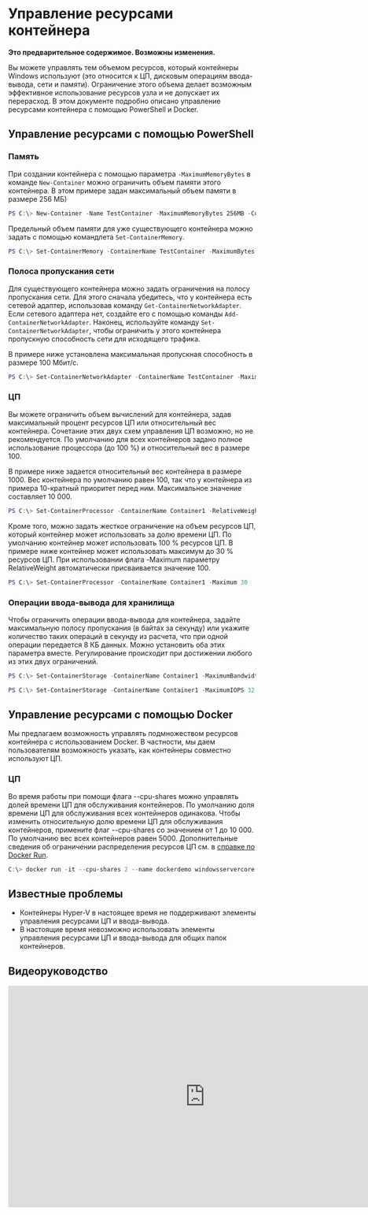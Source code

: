 



# Управление ресурсами контейнера

**Это предварительное содержимое. Возможны изменения.**

Вы можете управлять тем объемом ресурсов, который контейнеры Windows используют (это относится к ЦП, дисковым операциям ввода-вывода, сети и памяти). Ограничение этого объема делает возможным эффективное использование ресурсов узла и не допускает их перерасход. В этом документе подробно описано управление ресурсами контейнера с помощью PowerShell и Docker.

## Управление ресурсами с помощью PowerShell

### Память

При создании контейнера с помощью параметра `-MaximumMemoryBytes` в команде `New-Container` можно ограничить объем памяти этого контейнера. В этом примере задан максимальный объем памяти в размере 256 МБ)

```powershell
PS C:\> New-Container -Name TestContainer -MaximumMemoryBytes 256MB -ContainerimageName WindowsServerCore
```
Предельный объем памяти для уже существующего контейнера можно задать с помощью командлета `Set-ContainerMemory`.

```powershell
PS C:\> Set-ContainerMemory -ContainerName TestContainer -MaximumBytes 256mb
```

### Полоса пропускания сети

Для существующего контейнера можно задать ограничения на полосу пропускания сети. Для этого сначала убедитесь, что у контейнера есть сетевой адаптер, использовав команду `Get-ContainerNetworkAdapter`. Если сетевого адаптера нет, создайте его с помощью команды `Add-ContainerNetworkAdapter`. Наконец, используйте команду `Set-ContainerNetworkAdapter`, чтобы ограничить у этого контейнера пропускную способность сети для исходящего трафика.

В примере ниже установлена максимальная пропускная способность в размере 100 Мбит/с.

```powershell
PS C:\> Set-ContainerNetworkAdapter -ContainerName TestContainer -MaximumBandwidth 100000000
```

### ЦП

Вы можете ограничить объем вычислений для контейнера, задав максимальный процент ресурсов ЦП или относительный вес контейнера. Сочетание этих двух схем управления ЦП возможно, но не рекомендуется. По умолчанию для всех контейнеров задано полное использование процессора (до 100 %) и относительный вес в размере 100.

В примере ниже задается относительный вес контейнера в размере 1000. Вес контейнера по умолчанию равен 100, так что у контейнера из примера 10-кратный приоритет перед ним. Максимальное значение составляет 10 000.

```powershell
PS C:\> Set-ContainerProcessor -ContainerName Container1 -RelativeWeight 10000
```

Кроме того, можно задать жесткое ограничение на объем ресурсов ЦП, который контейнер может использовать за долю времени ЦП. По умолчанию контейнер может использовать 100 % ресурсов ЦП. В примере ниже контейнер может использовать максимум до 30 % ресурсов ЦП. При использовании флага -Maximum параметру RelativeWeight автоматически присваивается значение 100.

```powershell
PS C:\> Set-ContainerProcessor -ContainerName Container1 -Maximum 30
```

### Операции ввода-вывода для хранилища

Чтобы ограничить операции ввода-вывода для контейнера, задайте максимальную полосу пропускания (в байтах за секунду) или укажите количество таких операций в секунду из расчета, что при одной операции передается 8 КБ данных. Можно установить оба этих параметра вместе. Регулирование происходит при достижении любого из этих двух ограничений.

```powershell
PS C:\> Set-ContainerStorage -ContainerName Container1 -MaximumBandwidth 1000000
```
```powershell
PS C:\> Set-ContainerStorage -ContainerName Container1 -MaximumIOPS 32
```

## Управление ресурсами с помощью Docker

Мы предлагаем возможность управлять подмножеством ресурсов контейнера с использованием Docker. В частности, мы даем пользователям возможность указать, как контейнеры совместно используют ЦП.

### ЦП

Во время работы при помощи флага --cpu-shares можно управлять долей времени ЦП для обслуживания контейнеров. По умолчанию доля времени ЦП для обслуживания всех контейнеров одинакова. Чтобы изменить относительную долю времени ЦП для обслуживания контейнеров, примените флаг --cpu-shares со значением от 1 до 10 000. По умолчанию вес всех контейнеров равен 5000. Дополнительные сведения об ограничении распределения ресурсов ЦП см. в [справке по Docker Run](https://docs.docker.com/engine/reference/run/#cpu-share-constraint).

```powershell 
C:\> docker run -it --cpu-shares 2 --name dockerdemo windowsservercore cmd
```

## Известные проблемы

- Контейнеры Hyper-V в настоящее время не поддерживают элементы управления ресурсами ЦП и ввода-вывода.
- В настоящие время невозможно использовать элементы управления ресурсами ЦП и ввода-вывода для общих папок контейнеров.

## Видеоруководство

<iframe src="https://channel9.msdn.com/Blogs/containers/Container-Fundamentals--Part-4-Resource-Management/player#ccLang=ru" width="800" height="450"  allowFullScreen="true" frameBorder="0" scrolling="no"></iframe>







<!--HONumber=Feb16_HO4-->


